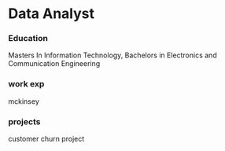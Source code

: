 # Data Analyst

### Education
Masters In Information Technology, 
Bachelors in Electronics and Communication Engineering

### work exp
mckinsey

### projects
customer churn project
